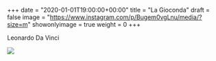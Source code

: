 +++
date = "2020-01-01T19:00:00+00:00"
title = "La Gioconda"
draft = false
image = "https://www.instagram.com/p/Bugem0vgLnu/media/?size=m"
showonlyimage = true
weight = 0
+++

Leonardo Da Vinci

<!--more-->

![](https://www.instagram.com/p/Bugem0vgLnu/media/?size=l)
